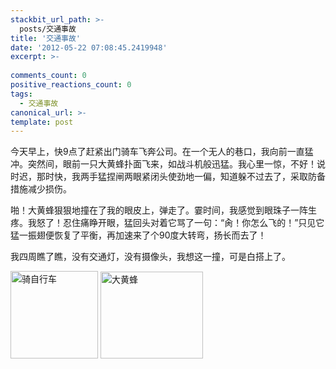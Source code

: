```yaml
---
stackbit_url_path: >-
  posts/交通事故
title: '交通事故'
date: '2012-05-22 07:08:45.2419948'
excerpt: >-
  
comments_count: 0
positive_reactions_count: 0
tags: 
  - 交通事故
canonical_url: >-
template: post
---
```

<p>今天早上，快9点了赶紧出门骑车飞奔公司。在一个无人的巷口，我向前一直猛冲。突然间，眼前一只大黄蜂扑面飞来，如战斗机般迅猛。我心里一惊，不好！说时迟，那时快，我两手猛捏闸两眼紧闭头使劲地一偏，知道躲不过去了，采取防备措施减少损伤。</p>  <p>啪！大黄蜂狠狠地撞在了我的眼皮上，弹走了。霎时间，我感觉到眼珠子一阵生疼。我怒了！忍住痛睁开眼，猛回头对着它骂了一句：“肏！你怎么飞的！”只见它猛一振翅便恢复了平衡，再加速来了个90度大转弯，扬长而去了！</p>  <p>我四周瞧了瞧，没有交通灯，没有摄像头，我想这一撞，可是白搭上了。</p>  <p><a href="http://www.zizhujy.com/blog/image.axd?picture=image_567.png"><img style="border-bottom: 0px; border-left: 0px; display: inline; border-top: 0px; border-right: 0px" title="骑自行车" border="0" alt="骑自行车" src="http://www.zizhujy.com/blog/image.axd?picture=image_thumb_269.png" width="140" height="140" /></a> <a href="http://www.zizhujy.com/blog/image.axd?picture=image_568.png"><img style="border-bottom: 0px; border-left: 0px; display: inline; border-top: 0px; border-right: 0px" title="大黄蜂" border="0" alt="大黄蜂" src="http://www.zizhujy.com/blog/image.axd?picture=image_thumb_270.png" width="164" height="139" /></a></p>